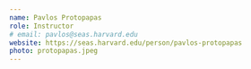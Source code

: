 ```yaml
---
name: Pavlos Protopapas
role: Instructor
# email: pavlos@seas.harvard.edu
website: https://seas.harvard.edu/person/pavlos-protopapas
photo: protopapas.jpeg
---
```

